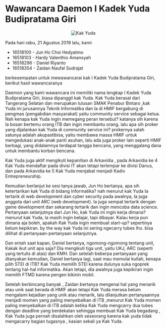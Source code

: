 # Wawancara Daemon I Kadek Yuda Budipratama Giri

<p align="center">
  <img src="16518100-16518103-16518296-16518354.jpg" alt="Kak Yuda"/>
</p>

Pada hari rabu, 21 Agustus 2019 lalu, kami:
- 16518100 - Jun Ho Choi Hedyatmo
- 16518103 - Hardy Valenthio Amansyah
- 16518296 - Daniel Riyanto
- 16518354 - Zaidan Naufal Sudrajat

berkesempatan untuk mewawancarai kak I Kadek Yuda Budipratama Giri, berikut hasil wawancaranya

Daemon yang kami wawancara ini memiliki nama lengkap I Kadek Yuda Budipratama Giri, biasa dipanggil kak Yuda. Kak Yuda berasal dari Tangerang Selatan dan merupakan lulusan SMAK Penabur Bintaro ,kak Yuda ini jurusannya Teknik Informatika
dan Ia di HMIF bergabung di pengmas (pengabdian masyarakat) yaitu community service sebagai ketua. Nah kenapa kak Yuda ingin memegang peran tersebut?
katanya sih karena Ia bosan bertemu orang ITB dan ingin membantu orang. lalu apa sih proker yang dijalankan kak Yuda di community service ini? prokernya salah satunya
adalah akupastibisa, yaitu membawa massa HMIF untuk mengedukasi anak-anak panti asuhan, lalu ada juga proker lain seperti HMIF berbagi, yang didalamnya
terdapat tangga bencana, yang menggalang dana untuk membantu korban bencana.

Kak Yuda juga aktif mengikuti kepanitian di Arkavidia , pada Arkavidia ke 4 Kak Yuda mendaftar pada divisi IT akan tetapi terlempar ke divisi Danus, dan pada Arkavidia ke 5 Kak Yuda menjabat menjadi Kadiv Entrepreneurship.

Kemudian berlanjut ke sesi tanya jawab, Jun Ho bertanya, apa sih ketertarikan kak Yuda di bidang Informatika? nah menurut kak Yuda Ia tertarik di web development
dan cyber security pada awalnya, Ia juga anggota dari unit ARC (web development). Ia juga sempat tertarik dengan game development dan sekarang tertarik
dan ingin mencoba data science. Pertanyaan selanjutnya dari Jun Ho, kak Yuda ini ingin kerja dimana? menurut kak Yuda, Ia masih ingin belajar, tapi dibayar.
Kalau kerja pun dimana aja boleh, apakah Kak Yuda ingin membuat start-up? sepertinya belum kepikiran. by the way kak Yuda ini sering ngecarry tubes lho. bisa dilihat
di pertanyaan-pertanyaan selanjutnya.

Dan entah saat kapan, Daniel bertanya, ngomong-ngomong tentang unit, Kakak ikut unit apa saja? Dia mengikuti tiga unit, yaitu UKJ, ARC
(seperti yang tertulis di atas) dan KMH. Dan setelah beberpa pertanyaan yang dtanyakan kemudian, Daniel bertanya lagi, saat mau
memulai kuliah, kenapa pilih STEI di ITB? Kak Yuda memilih STEI karena dulunya suka ngoprek tentang hal-hal informatika. Akan tetapi,
dia awalnya juga kepikiran ingin memilih FTMD karena pengen bikinin mobil.

Setelah berbincang banyak , Zaidan bertanya mengenai hal yang menarik atau unik saat berada di HMIF akan tetapi Kak Yuda merasa belum mengalami kejadian yang unik atau menarik, lalu dilanjutkan pertanyaannya menjadi momen yang paling menyebalkan di ITB ,menurut Kak Yuda momen paling menyebalkan di ITB adalah ketika Kak Yuda mengcarry dua tubes dengan deadline yang berdekatan sehingga membuat Kak Yuda begadang , Kak Yuda juga pernah disalahkan oleh seseorang karena kak yuda tidak mengacarry bagian tugasnya , kasian sekali ya Kak Yuda.




